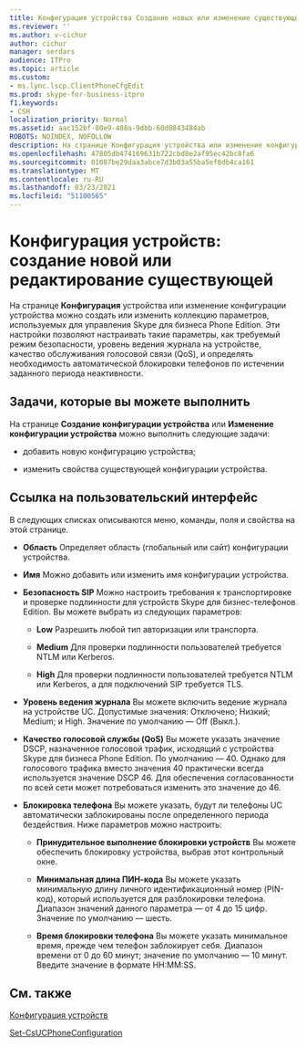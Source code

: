 ```yaml
---
title: Конфигурация устройства Создание новых или изменение существующих
ms.reviewer: ''
ms.author: v-cichur
author: cichur
manager: serdars
audience: ITPro
ms.topic: article
ms.custom:
- ms.lync.lscp.ClientPhoneCfgEdit
ms.prod: skype-for-business-itpro
f1.keywords:
- CSH
localization_priority: Normal
ms.assetid: aac152bf-80e9-408a-9dbb-60d0843484ab
ROBOTS: NOINDEX, NOFOLLOW
description: На странице Конфигурация устройства или изменение конфигурации устройства можно создать или изменить коллекцию параметров, используемых для управления Skype для бизнеса Phone Edition. Эти настройки позволяют настраивать такие параметры, как требуемый режим безопасности, уровень ведения журнала на устройстве, качество обслуживания голосовой связи (QoS), и определять необходимость автоматической блокировки телефонов по истечении заданного периода неактивности.
ms.openlocfilehash: 47805db474169631b722cbd8e2af95ec42bc8fa6
ms.sourcegitcommit: 01087be29daa3abce7d3b03a55ba5ef8db4ca161
ms.translationtype: MT
ms.contentlocale: ru-RU
ms.lasthandoff: 03/23/2021
ms.locfileid: "51100565"
---
```

# <a name="device-configuration-create-new-or-edit-existing"></a>Конфигурация устройств: создание новой или редактирование существующей
 
На странице **Конфигурация** устройства или изменение конфигурации устройства можно создать или изменить коллекцию параметров, используемых для управления Skype для бизнеса Phone Edition.  Эти настройки позволяют настраивать такие параметры, как требуемый режим безопасности, уровень ведения журнала на устройстве, качество обслуживания голосовой связи (QoS), и определять необходимость автоматической блокировки телефонов по истечении заданного периода неактивности.
  
## <a name="tasks-you-can-perform"></a>Задачи, которые вы можете выполнить

На странице **Создание конфигурации устройства** или **Изменение конфигурации устройства** можно выполнить следующие задачи:
  
- добавить новую конфигурацию устройства;
    
- изменить свойства существующей конфигурации устройства.
    
## <a name="ui-reference"></a>Ссылка на пользовательский интерфейс

В следующих списках описываются меню, команды, поля и свойства на этой странице.
  
- **Область** Определяет область (глобальный или сайт) конфигурации устройства.
    
- **Имя** Можно добавить или изменить имя конфигурации устройства.
    
- **Безопасность SIP** Можно настроить требования к транспортировке и проверке подлинности для устройств Skype для бизнес-телефонов Edition. Вы можете выбрать из следующих параметров:
    
  - **Low** Разрешить любой тип авторизации или транспорта.
    
  - **Medium** Для проверки подлинности пользователей требуется NTLM или Kerberos.
    
  - **High** Для проверки подлинности пользователей требуется NTLM или Kerberos, а для подключений SIP требуется TLS.
    
- **Уровень ведения журнала** Вы можете включить ведение журнала на устройстве UC. Допустимые значения: Отключено; Низкий; Medium; и High. Значение по умолчанию — Off (Выкл.).
    
- **Качество голосовой службы (QoS)** Вы можете указать значение DSCP, назначенное голосовой трафик, исходящий с устройства Skype для бизнеса Phone Edition. По умолчанию — 40. Однако для голосового трафика вместо значения 40 практически всегда используется значение DSCP 46. Для обеспечения согласованности по всей сети может потребоваться изменить это значение до 46.
    
- **Блокировка телефона** Вы можете указать, будут ли телефоны UC автоматически заблокированы после определенного периода бездействия. Ниже параметров можно настроить:
    
  - **Принудительное выполнение блокировки устройств** Вы можете обеспечить блокировку устройства, выбрав этот контрольный окне.
    
  - **Минимальная длина ПИН-кода** Вы можете указать минимальную длину личного идентификационный номер (PIN-код), который используется для разблокировки телефона. Диапазон значений данного параметра — от 4 до 15 цифр. Значение по умолчанию — шесть.
    
  - **Время блокировки телефона** Вы можете указать минимальное время, прежде чем телефон заблокирует себя. Диапазон времени от 0 до 60 минут; значение по умолчанию — 10 минут. Введите значение в формате HH:MM:SS.
    
## <a name="see-also"></a>См. также

[Конфигурация устройств](ms.lync.lscp.ClientDeviceCfgMain.md)

[Set-CsUCPhoneConfiguration](/powershell/module/skype/set-csucphoneconfiguration?view=skype-ps)